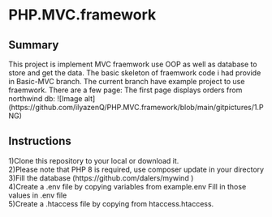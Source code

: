 # PHP.MVC.framework
<h2>Summary</h2>
This project is implement MVC fraemwork use OOP as well as database to store and get the data.
The basic skeleton of fraemwork code i had provide in Basic-MVC branch.
The current branch have example project to use fraemwork. 
There are a few page:
The first page  displays orders from northwind db:
![Image alt](https://github.com/ilyazenQ/PHP.MVC.framework/blob/main/gitpictures/1.PNG)

<h2>Instructions</h2>
1)Clone this repository to your local or download it. <br>
2)Please note that PHP 8 is required, use composer update in your directory <br>
3)Fill the database (https://github.com/dalers/mywind )<br>
4)Create a .env file by copying variables from example.env Fill in those values in .env file<br>
5)Create a .htaccess file by copying from htaccess.htaccess.<br>
